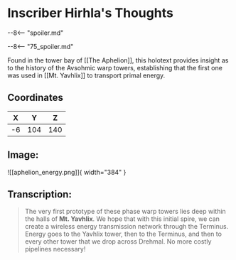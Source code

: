 # Inscriber Hirhla's Thoughts

--8<-- "spoiler.md"

--8<-- "75_spoiler.md"

Found in the tower bay of [[The Aphelion]], this holotext provides insight as to the history of the Avsohmic warp towers, establishing that the first one was used in [[Mt. Yavhlix]] to transport primal energy.

## Coordinates
| **X** | **Y** | **Z** |
| :---: | :---: | :---: |
| -6 |  104  | 140 |

## Image:

![[aphelion_energy.png]]{ width="384" }

## Transcription:
> The very first prototype of these phase warp towers lies deep within the halls of **Mt. Yavhlix**. We hope that with this initial spire, we can create a wireless energy transmission network through the Terminus. Energy goes to the Yavhlix tower, then to the Terminus, and then to every other tower that we drop across Drehmal. No more costly pipelines necessary!
